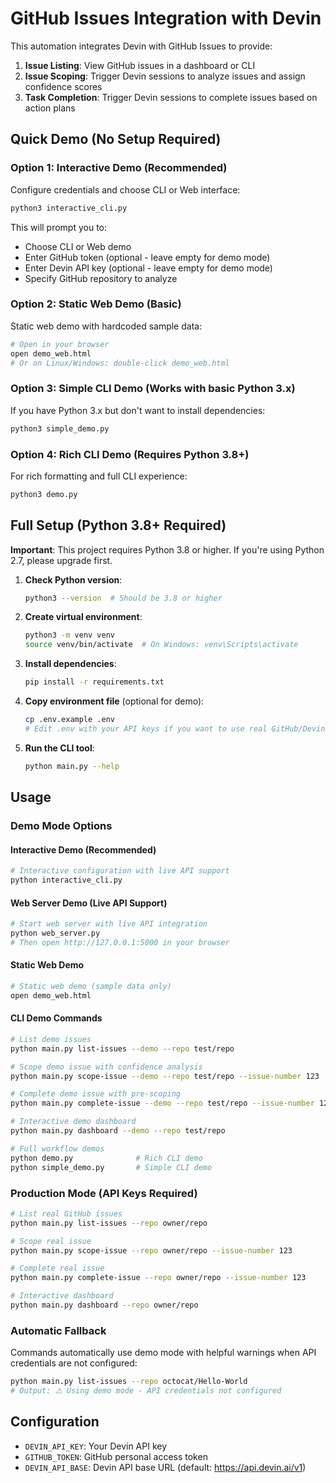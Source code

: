 # GitHub Issues Integration with Devin

This automation integrates Devin with GitHub Issues to provide:

1. **Issue Listing**: View GitHub issues in a dashboard or CLI
2. **Issue Scoping**: Trigger Devin sessions to analyze issues and assign confidence scores
3. **Task Completion**: Trigger Devin sessions to complete issues based on action plans

## Quick Demo (No Setup Required)

### Option 1: Interactive Demo (Recommended)
Configure credentials and choose CLI or Web interface:
```bash
python3 interactive_cli.py
```
This will prompt you to:
- Choose CLI or Web demo
- Enter GitHub token (optional - leave empty for demo mode)
- Enter Devin API key (optional - leave empty for demo mode)  
- Specify GitHub repository to analyze

### Option 2: Static Web Demo (Basic)
Static web demo with hardcoded sample data:
```bash
# Open in your browser
open demo_web.html
# Or on Linux/Windows: double-click demo_web.html
```

### Option 3: Simple CLI Demo (Works with basic Python 3.x)
If you have Python 3.x but don't want to install dependencies:
```bash
python3 simple_demo.py
```

### Option 4: Rich CLI Demo (Requires Python 3.8+)
For rich formatting and full CLI experience:
```bash
python3 demo.py
```

## Full Setup (Python 3.8+ Required)

**Important**: This project requires Python 3.8 or higher. If you're using Python 2.7, please upgrade first.

1. **Check Python version**:
   ```bash
   python3 --version  # Should be 3.8 or higher
   ```

2. **Create virtual environment**:
   ```bash
   python3 -m venv venv
   source venv/bin/activate  # On Windows: venv\Scripts\activate
   ```

3. **Install dependencies**:
   ```bash
   pip install -r requirements.txt
   ```

4. **Copy environment file** (optional for demo):
   ```bash
   cp .env.example .env
   # Edit .env with your API keys if you want to use real GitHub/Devin APIs
   ```

5. **Run the CLI tool**:
   ```bash
   python main.py --help
   ```

## Usage

### Demo Mode Options

#### Interactive Demo (Recommended)
```bash
# Interactive configuration with live API support
python interactive_cli.py
```

#### Web Server Demo (Live API Support)
```bash
# Start web server with live API integration
python web_server.py
# Then open http://127.0.0.1:5000 in your browser
```

#### Static Web Demo
```bash
# Static web demo (sample data only)
open demo_web.html
```

#### CLI Demo Commands
```bash
# List demo issues
python main.py list-issues --demo --repo test/repo

# Scope demo issue with confidence analysis
python main.py scope-issue --demo --repo test/repo --issue-number 123

# Complete demo issue with pre-scoping
python main.py complete-issue --demo --repo test/repo --issue-number 123 --scope-first

# Interactive demo dashboard
python main.py dashboard --demo --repo test/repo

# Full workflow demos
python demo.py              # Rich CLI demo
python simple_demo.py       # Simple CLI demo
```

### Production Mode (API Keys Required)
```bash
# List real GitHub issues
python main.py list-issues --repo owner/repo

# Scope real issue
python main.py scope-issue --repo owner/repo --issue-number 123

# Complete real issue
python main.py complete-issue --repo owner/repo --issue-number 123

# Interactive dashboard
python main.py dashboard --repo owner/repo
```

### Automatic Fallback
Commands automatically use demo mode with helpful warnings when API credentials are not configured:
```bash
python main.py list-issues --repo octocat/Hello-World
# Output: ⚠️ Using demo mode - API credentials not configured
```

## Configuration

- `DEVIN_API_KEY`: Your Devin API key
- `GITHUB_TOKEN`: GitHub personal access token
- `DEVIN_API_BASE`: Devin API base URL (default: https://api.devin.ai/v1)
